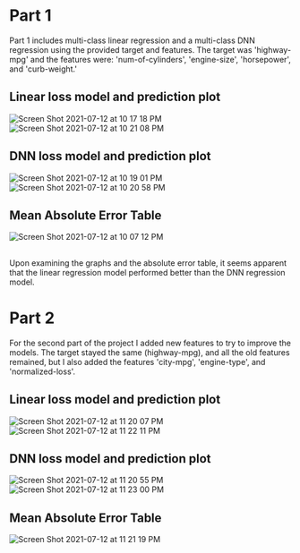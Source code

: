 # Part 1
Part 1 includes multi-class linear regression and a multi-class DNN regression using the provided target and features. The target was 'highway-mpg' and the features were: 'num-of-cylinders', 'engine-size', 'horsepower', and 'curb-weight.'

## Linear loss model and prediction plot
![Screen Shot 2021-07-12 at 10 17 18 PM](https://user-images.githubusercontent.com/60228369/125385889-5b6eee80-e369-11eb-94ec-65e41c148e3b.png)
![Screen Shot 2021-07-12 at 10 21 08 PM](https://user-images.githubusercontent.com/60228369/125385887-5b6eee80-e369-11eb-92ad-79b92b804859.png)
## DNN loss model and prediction plot
![Screen Shot 2021-07-12 at 10 19 01 PM](https://user-images.githubusercontent.com/60228369/125385893-6033a280-e369-11eb-97eb-165145ceec8f.png)
![Screen Shot 2021-07-12 at 10 20 58 PM](https://user-images.githubusercontent.com/60228369/125385894-6033a280-e369-11eb-8953-4e27ccbe4b51.png)
## Mean Absolute Error Table
![Screen Shot 2021-07-12 at 10 07 12 PM](https://user-images.githubusercontent.com/60228369/125385896-60cc3900-e369-11eb-9511-0bf5f17fe79f.png)
## 
Upon examining the graphs and the absolute error table, it seems apparent that the linear regression model performed better than the DNN regression model.


# Part 2
For the second part of the project I added new features to try to improve the models. The target stayed the same (highway-mpg), and all the old features remained, but I also added the features 'city-mpg', 'engine-type', and 'normalized-loss'.


## Linear loss model and prediction plot
![Screen Shot 2021-07-12 at 11 20 07 PM](https://user-images.githubusercontent.com/60228369/125386314-0f707980-e36a-11eb-9f15-f368984fa611.png)
![Screen Shot 2021-07-12 at 11 22 11 PM](https://user-images.githubusercontent.com/60228369/125386318-10a1a680-e36a-11eb-9665-39b690cccf97.png)
## DNN loss model and prediction plot
![Screen Shot 2021-07-12 at 11 20 55 PM](https://user-images.githubusercontent.com/60228369/125386320-113a3d00-e36a-11eb-8f0b-c5137ab0109a.png)
![Screen Shot 2021-07-12 at 11 23 00 PM](https://user-images.githubusercontent.com/60228369/125386322-126b6a00-e36a-11eb-8da3-34b7363e7d84.png)
## Mean Absolute Error Table
![Screen Shot 2021-07-12 at 11 21 19 PM](https://user-images.githubusercontent.com/60228369/125386324-14352d80-e36a-11eb-9f6c-b2db505e553e.png)

## 
